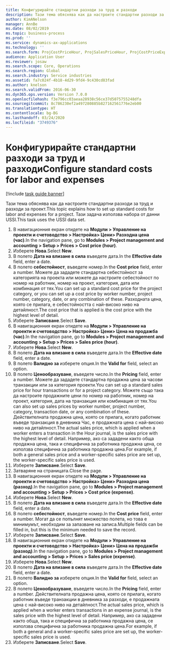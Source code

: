```yaml
---
title: Конфигурирайте стандартни разходи за труд и разходи
description: Тази тема обяснява как да настроите стандартни разходи за труд и разходи за проект.
author: KimANelson
manager: AnnBe
ms.date: 08/02/2019
ms.topic: business-process
ms.prod: ''
ms.service: dynamics-ax-applications
ms.technology: ''
ms.search.form: ProjCostPriceHour, ProjSalesPriceHour, ProjCostPriceExpense, ProjSalesPriceCost
audience: Application User
ms.reviewer: josaw
ms.search.scope: Core, Operations
ms.search.region: Global
ms.search.industry: Service industries
ms.assetid: fa7c024f-4b18-4d29-9fd4-9c430cd83fad
ms.author: knelson
ms.search.validFrom: 2016-06-30
ms.dyn365.ops.version: Version 7.0.0
ms.openlocfilehash: f3e796cc03aeaa28938c56ce37d5075755248dfa
ms.sourcegitcommit: 8c786230ef2a497280885b827162561776e2eb00
ms.translationtype: HT
ms.contentlocale: bg-BG
ms.lasthandoff: 03/24/2020
ms.locfileid: "3749376"
---
```

# <a name="configure-standard-costs-for-labor-and-expenses"></a><span data-ttu-id="9b0f4-103">Конфигурирайте стандартни разходи за труд и разходи</span><span class="sxs-lookup"><span data-stu-id="9b0f4-103">Configure standard costs for labor and expenses</span></span>

[!include [task guide banner](../../includes/task-guide-banner.md)]

<span data-ttu-id="9b0f4-104">Тази тема обяснява как да настроите стандартни разходи за труд и разходи за проект.</span><span class="sxs-lookup"><span data-stu-id="9b0f4-104">This topic explains how to set up standard costs for labor and expenses for a project.</span></span> <span data-ttu-id="9b0f4-105">Тази задача използва набора от данни USSI.</span><span class="sxs-lookup"><span data-stu-id="9b0f4-105">This task uses the USSI data set.</span></span>

1. <span data-ttu-id="9b0f4-106">В навигационния екран отидете на **Модули > Управление на проекти и счетоводство > Настройка> Цени> Разходна цена (час)**.</span><span class="sxs-lookup"><span data-stu-id="9b0f4-106">In the navigation pane, go to **Modules > Project management and accounting > Setup > Prices > Cost price (hour)**.</span></span>
2. <span data-ttu-id="9b0f4-107">Изберете **Нова**.</span><span class="sxs-lookup"><span data-stu-id="9b0f4-107">Select **New**.</span></span>
3. <span data-ttu-id="9b0f4-108">В полето **Дата на влизане в сила** въведете дата.</span><span class="sxs-lookup"><span data-stu-id="9b0f4-108">In the **Effective date** field, enter a date.</span></span>
4. <span data-ttu-id="9b0f4-109">В полето **себестойност**, въведете номер.</span><span class="sxs-lookup"><span data-stu-id="9b0f4-109">In the **Cost price** field, enter a number.</span></span> <span data-ttu-id="9b0f4-110">Можете да зададете стандартна себестойност за категорията на проекта или можете да настроите себестойност по номер на работник, номер на проект, категория, дата или комбинация от тях.</span><span class="sxs-lookup"><span data-stu-id="9b0f4-110">You can set up a standard cost price for the project category, or you can set up a cost price by worker number, project number, category, date, or any combination of these.</span></span> <span data-ttu-id="9b0f4-111">Разходната цена, която се прилага, е себестойността с най-високо ниво на детайлност.</span><span class="sxs-lookup"><span data-stu-id="9b0f4-111">The cost price that is applied is the cost price with the highest level of detail.</span></span>  
5. <span data-ttu-id="9b0f4-112">Изберете **Записване**.</span><span class="sxs-lookup"><span data-stu-id="9b0f4-112">Select **Save**.</span></span>
6. <span data-ttu-id="9b0f4-113">В навигационния екран отидете на **Модули > Управление на проекти и счетоводство > Настройка> Цени> Цена на продажба (час)**.</span><span class="sxs-lookup"><span data-stu-id="9b0f4-113">In the navigation pane, go to **Modules > Project management and accounting > Setup > Prices > Sales price (hour)**.</span></span>
7. <span data-ttu-id="9b0f4-114">Изберете **Нова**.</span><span class="sxs-lookup"><span data-stu-id="9b0f4-114">Select **New**.</span></span>
8. <span data-ttu-id="9b0f4-115">В полето **Дата на влизане в сила** въведете дата.</span><span class="sxs-lookup"><span data-stu-id="9b0f4-115">In the **Effective date** field, enter a date.</span></span>
9. <span data-ttu-id="9b0f4-116">В полето **Валидно за** изберете опция.</span><span class="sxs-lookup"><span data-stu-id="9b0f4-116">In the **Valid for** field, select an option.</span></span>
10. <span data-ttu-id="9b0f4-117">В полето **Ценообразуване**, въведете число.</span><span class="sxs-lookup"><span data-stu-id="9b0f4-117">In the **Pricing** field, enter a number.</span></span> <span data-ttu-id="9b0f4-118">Можете да зададете стандартна продажна цена за часови транзакции или за категория проекти.</span><span class="sxs-lookup"><span data-stu-id="9b0f4-118">You can set up a standard sales price for hour transactions or for a project category.</span></span> <span data-ttu-id="9b0f4-119">Можете също така да настроите продажните цени по номер на работник, номер на проект, категория, дата на транзакция или комбинация от тях.</span><span class="sxs-lookup"><span data-stu-id="9b0f4-119">You can also set up sales prices by worker number, project number, category, transaction date, or any combination of these.</span></span> <span data-ttu-id="9b0f4-120">Действителната продажна цена, която се прилага, когато работник въведе транзакция в дневника Час, е продажната цена с най-високо ниво на детайлност.</span><span class="sxs-lookup"><span data-stu-id="9b0f4-120">The actual sales price, which is applied when a worker enters a transaction in the Hour journal, is the sales price with the highest level of detail.</span></span> <span data-ttu-id="9b0f4-121">Например, ако са зададени както обща продажна цена, така и специфична за работника продажна цена, се използва специфична за работника продажна цена.</span><span class="sxs-lookup"><span data-stu-id="9b0f4-121">For example, if both a general sales price and a worker-specific sales price are set up, the worker-specific sales price is used.</span></span>  
11. <span data-ttu-id="9b0f4-122">Изберете **Записване**.</span><span class="sxs-lookup"><span data-stu-id="9b0f4-122">Select **Save**.</span></span>
12. <span data-ttu-id="9b0f4-123">Затваряне на страницата.</span><span class="sxs-lookup"><span data-stu-id="9b0f4-123">Close the page.</span></span>
13. <span data-ttu-id="9b0f4-124">В навигационния екран отидете на **Модули > Управление на проекти и счетоводство > Настройка> Цени> Разходна цена (разход)**.</span><span class="sxs-lookup"><span data-stu-id="9b0f4-124">In the navigation pane, go to **Modules > Project management and accounting > Setup > Prices > Cost price (expense)**.</span></span>
14. <span data-ttu-id="9b0f4-125">Изберете **Нова**.</span><span class="sxs-lookup"><span data-stu-id="9b0f4-125">Select **New**.</span></span>
15. <span data-ttu-id="9b0f4-126">В полето **Дата на влизане в сила** въведете дата.</span><span class="sxs-lookup"><span data-stu-id="9b0f4-126">In the **Effective date** field, enter a date.</span></span>
16. <span data-ttu-id="9b0f4-127">В полето **себестойност**, въведете номер.</span><span class="sxs-lookup"><span data-stu-id="9b0f4-127">In the **Cost price** field, enter a number.</span></span> <span data-ttu-id="9b0f4-128">Могат да се попълнят множество полета, но това е минимумът, необходим за запазване на записа.</span><span class="sxs-lookup"><span data-stu-id="9b0f4-128">Multiple fields can be filled in, but this is the minimum needed to save the record.</span></span>  
17. <span data-ttu-id="9b0f4-129">Изберете **Записване**.</span><span class="sxs-lookup"><span data-stu-id="9b0f4-129">Select **Save**.</span></span>
18. <span data-ttu-id="9b0f4-130">В навигационния екран отидете на **Модули > Управление на проекти и счетоводство > Настройка> Цени> Цена на продажби (разход)**.</span><span class="sxs-lookup"><span data-stu-id="9b0f4-130">In the navigation pane, go to **Modules > Project management and accounting > Setup > Prices > Sales price (expense)**.</span></span>
19. <span data-ttu-id="9b0f4-131">Изберете **Нова**.</span><span class="sxs-lookup"><span data-stu-id="9b0f4-131">Select **New**.</span></span>
20. <span data-ttu-id="9b0f4-132">В полето **Дата на влизане в сила** въведете дата.</span><span class="sxs-lookup"><span data-stu-id="9b0f4-132">In the **Effective date** field, enter a date.</span></span>
21. <span data-ttu-id="9b0f4-133">В полето **Валидно за** изберете опция.</span><span class="sxs-lookup"><span data-stu-id="9b0f4-133">In the **Valid for** field, select an option.</span></span>
22. <span data-ttu-id="9b0f4-134">В полето **Ценообразуване**, въведете число.</span><span class="sxs-lookup"><span data-stu-id="9b0f4-134">In the **Pricing** field, enter a number.</span></span> <span data-ttu-id="9b0f4-135">Действителната продажна цена, която се прилага, когато работник въведе транзакции в дневника за разходи, е продажната цена с най-високо ниво на детайлност.</span><span class="sxs-lookup"><span data-stu-id="9b0f4-135">The actual sales price, which is applied when a worker enters transactions in an expense journal, is the sales price with the highest level of detail.</span></span> <span data-ttu-id="9b0f4-136">Например, ако са зададени както обща, така и специфична за работника продажна цена, се използва специфична за работника продажна цена.</span><span class="sxs-lookup"><span data-stu-id="9b0f4-136">For example, if both a general and a worker-specific sales price are set up, the worker-specific sales price is used.</span></span>  
23. <span data-ttu-id="9b0f4-137">Изберете **Записване**.</span><span class="sxs-lookup"><span data-stu-id="9b0f4-137">Select **Save**.</span></span>

